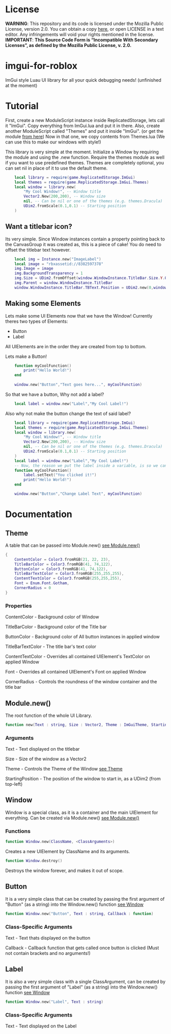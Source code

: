 # License
**WARNING**: This repository and its code is licensed under the Mozilla Public License, version 2.0. You can obtain a copy [here](https://www.mozilla.org/en-US/MPL/2.0/), or open LICENSE in a text editor. Any infringements will void your rights mentioned in the license.
**IMPORTANT**: **This Source Code Form is “Incompatible With Secondary Licenses”, as defined by the Mozilla Public License, v. 2.0.**

# imgui-for-roblox
ImGui style Luau UI library for all your quick debugging needs! (unfinished at the moment)


# Tutorial
First, create a new ModuleScript instance inside ReplicatedStorage, lets call it "ImGui".
Copy everything from ImGui.lua and put it in there.
Also, create another ModuleScript called "Themes" and put it inside "ImGui".
(or get the module [from here](https://www.roblox.com/library/13475147376/ImGui-Simple-UI-Library))
Now in that one, we copy contents from Themes.lua (We can use this to make our windows with style!)

This library is very simple at the moment.
Initialize a Window by requiring the module and using the .new function.
Require the themes module as well if you want to use predefined themes.
Themes are completely optional, you can set nil in place of it to use the default theme.
```lua
	local library = require(game.ReplicatedStorage.ImGui)
	local themes = require(game.ReplicatedStorage.ImGui.Themes)
	local window = library.new(
		"My Cool Window!", -- Window title
		Vector2.New(200,200), -- Window size
		nil, -- Can be nil or one of the themes (e.g. themes.Dracula)
		UDim2.fromScale(0.1,0.1) -- Starting position
	)
```

## Want a titlebar icon?
Its very simple.
Since Window instances contain a property pointing back to the CanvasGroup it was created as, this is a piece of cake!
You do need to offset the titlebar text however.
```lua
	local img = Instance.new("ImageLabel")
	local image = "rbxassetid://8382597378"
	img.Image = image
	img.BackgroundTransparency = 1
	img.Size = UDim2.fromOffset(window.WindowInstance.TitleBar.Size.Y.Offset,window.WindowInstance.TitleBar.Size.Y.Offset)
	img.Parent = window.WindowInstance.TitleBar
	window.WindowInstance.TitleBar.TBText.Position = UDim2.new(0,window.WindowInstance.TitleBar.Size.Y.Offset + 8,0,0)
```

## Making some Elements

Lets make some UI Elements now that we have the Window!
Currently theres two types of Elements:

 - Button 	
 - Label

All UIElements are in the order they are created from top to bottom.

Lets make a Button!

```lua
    function myCoolFunction()
	    print("Hello World!")
    end
    
    window.new("Button","Text goes here...", myCoolFunction)
```

So that we have a button, Why not add a label?

```lua
    local label = window.new("Label","My Cool Label!")
```

Also why not make the button change the text of said label?
```lua
	local library = require(game.ReplicatedStorage.ImGui)
	local themes = require(game.ReplicatedStorage.ImGui.Themes)
	local window = library.new(
		"My Cool Window!", -- Window title
		Vector2.New(200,200), -- Window size
		nil, -- Can be nil or one of the themes (e.g. themes.Dracula)
		UDim2.fromScale(0.1,0.1) -- Starting position
	)
	local label = window.new("Label","My Cool Label!")
	-- Now, the reason we put the label inside a variable, is so we can access its .setText() function.
	function myCoolFunction()
		label.setText("You clicked it!")
		print("Hello World!")
	end

	window.new("Button","Change Label Text", myCoolFunction)
```

# Documentation

## Theme
A table that can be passed into Module.new() [see Module.new()](#modulenew)
```lua
{
	ContentColor = Color3.fromRGB(21, 22, 23),
	TitleBarColor = Color3.fromRGB(41, 74,122),
	ButtonColor = Color3.fromRGB(41, 74,122),
	TitleBarTextColor = Color3.fromRGB(255,255,255),
	ContentTextColor = Color3.fromRGB(255,255,255),
	Font = Enum.Font.Gotham,
	CornerRadius = 0
}
```
### Properties
ContentColor - Background color of Window

TitleBarColor - Background color of the Title bar

ButtonColor - Background color of All button instances in applied window

TitleBarTextColor - The title bar's text color

ContentTextColor - Overrides all contained UIElement's TextColor on applied Window

Font - Overrides all contained UIElement's Font on applied Window

CornerRadius - Controls the roundness of the window container and the title bar

## Module.new()
The root function of the whole UI Library.
```lua
function new(Text : string, Size : Vector2, Theme : ImGuiTheme, StartingPosition : UDim2)
```
### Arguments
Text - Text displayed on the titlebar

Size - Size of the window as a Vector2

Theme - Controls the Theme of the Window [see Theme](#theme)

StartingPosition - The position of the window to start in, as a UDim2 (from top-left)

## Window
Window is a special class, as it is a container and the main UIElement for everything.
Can be created via Module.new() [see Module.new()](#modulenew)
### Functions
```lua
function Window.new(ClassName, <ClassArguments>)
```
Creates a new UIElement by ClassName and its arguments.

```lua
function Window.destroy()
```
Destroys the window forever, and makes it out of scope.

## Button
It is a very simple class that can be created by passing the first argument of "Button" (as a string) into the Window.new() function [see Window](#window)
```lua
function Window.new("Button", Text : string, Callback : function)
```
### Class-Specific Arguments
Text - Text thats displayed on the button

Callback - Callback function that gets called once button is clicked (Must not contain brackets and no arguments!)

## Label
It is also a very simple class with a single ClassArgument, can be created by passing the first argument of "Label" (as a string) into the Window.new() function [see Window](#window)
```lua
function Window.new("Label", Text : string)
```
### Class-Specific Arguments
Text - Text displayed on the Label
